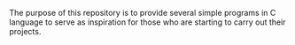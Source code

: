 The purpose of this repository is to provide several simple programs in C language to serve as inspiration for those who are starting to carry out their projects.
